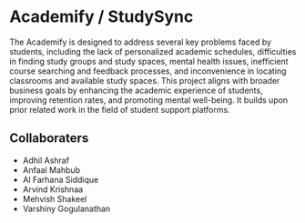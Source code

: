 # Academify / StudySync
The Academify is designed to address several key problems faced by students, including the lack of personalized academic schedules, difficulties in finding study groups and study spaces, mental health issues, inefficient course searching and feedback processes, and inconvenience in locating classrooms and available study spaces. This project aligns with broader business goals by enhancing the academic experience of students, improving retention rates, and promoting mental well-being. It builds upon prior related work in the field of student support platforms.
## Collaboraters 
-	Adhil Ashraf
-	Anfaal Mahbub
-	Al Farhana Siddique
-	Arvind Krishnaa
-	Mehvish Shakeel
-	Varshiny Gogulanathan
